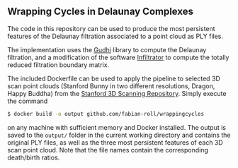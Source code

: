## Wrapping Cycles in Delaunay Complexes

The code in this repository can be used to produce the most persistent features of the Delaunay filtration associated to a point cloud as PLY files.

The implementation uses the [Gudhi](https://gudhi.inria.fr) library to compute the Delaunay filtration, and a modification of the software [Infiltrator](https://github.com/Ripser/ripser/tree/filtration) to compute the totally reduced filtration boundary matrix.


The included Dockerfile can be used to apply the pipeline to selected 3D scan point clouds (Stanford Bunny in two different resolutions, Dragon, Happy Buddha) from the [Stanford 3D Scanning Repository](http://graphics.stanford.edu/data/3Dscanrep/).
Simply execute the command 

```sh
$ docker build -o output github.com/fabian-roll/wrappingcycles
```

on any machine with sufficient memory and Docker installed. The output is saved to the `output/` folder in the current working directory and contains the original PLY files, as well as the three most persistent features of each 3D scan point cloud. Note that the file names contain the corresponding death/birth ratios.